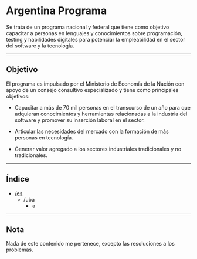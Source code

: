 <!-- markdownlint-disable-file MD033 -->
# **Argentina Programa**

Se trata de un programa nacional y federal que tiene como objetivo capacitar a personas en lenguajes y conocimientos sobre programación, testing y habilidades digitales para potenciar la empleabilidad en el sector del software y la tecnología.

<hr>

## **Objetivo**

El programa es impulsado por el Ministerio de Economía de la Nación con apoyo de un consejo consultivo especializado y tiene como principales objetivos:

- Capacitar a más de 70 mil personas en el transcurso de un año para que adquieran conocimientos y herramientas relacionadas a la industria del software y promover su inserción laboral en el sector.

- Articular las necesidades del mercado con la formación de más personas en tecnología.

- Generar valor agregado a los sectores industriales tradicionales y no tradicionales.

<hr>

## **Índice**

<ul>

  <li>
    <a href=""> /es </a>
    <ul>
      <li> 
        /uba
         <ul>
          <li>
            a
          </li>
         </ul>
      </li>
    </ul>
  </li>

</ul>
<hr>

## **Nota**

Nada de este contenido me pertenece, excepto las resoluciones a los problemas.
